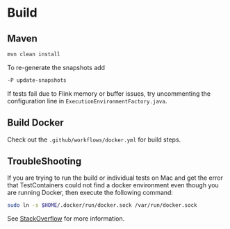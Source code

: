 # Build

## Maven

```bash
mvn clean install
```

To re-generate the snapshots add

```bash
-P update-snapshots
```

If tests fail due to Flink memory or buffer issues, try uncommenting the configuration
line in `ExecutionEnvironmentFactory.java`.

## Build Docker

Check out the `.github/workflows/docker.yml` for build steps.

## TroubleShooting

If you are trying to run the build or individual tests on Mac and get the error that TestContainers could not find a docker environment even though you are running Docker, then execute the following command:
```bash
sudo ln -s $HOME/.docker/run/docker.sock /var/run/docker.sock
```
See [StackOverflow](https://stackoverflow.com/questions/61108655/test-container-test-cases-are-failing-due-to-could-not-find-a-valid-docker-envi) for more information.